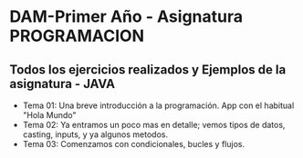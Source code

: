 # DAM-Primer Año - Asignatura PROGRAMACION
## Todos los ejercicios realizados y Ejemplos de la asignatura - JAVA

- Tema 01: Una breve introducción a la programación. App con el habitual "Hola Mundo"
- Tema 02:  Ya entramos un poco mas en detalle; vemos tipos de datos, casting, inputs, y ya algunos metodos.
- Tema 03: Comenzamos con condicionales, bucles y flujos.
